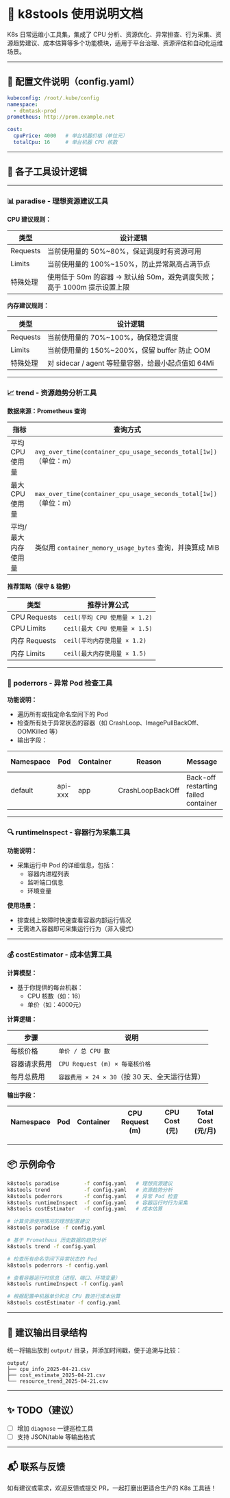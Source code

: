 # 🧰 k8stools 使用说明文档

K8s 日常运维小工具集，集成了 CPU 分析、资源优化、异常排查、行为采集、资源趋势建议、成本估算等多个功能模块，适用于平台治理、资源评估和自动化运维场景。

---

## 📄 配置文件说明（config.yaml）

```yaml
kubeconfig: /root/.kube/config
namespace:
  - dtmtask-prod
prometheus: http://prom.example.net

cost:
  cpuPrice: 4000   # 单台机器价格（单位元）
  totalCpu: 16     # 单台机器 CPU 核数
```

---

## 🧠 各子工具设计逻辑

---

### 📊 paradise - 理想资源建议工具

**CPU 建议规则：**

| 类型     | 设计逻辑                                                             |
|----------|----------------------------------------------------------------------|
| Requests | 当前使用量的 50%~80%，保证调度时有资源可用                         |
| Limits   | 当前使用量的 100%~150%，防止异常飙高占满节点                        |
| 特殊处理 | 使用低于 50m 的容器 → 默认给 50m，避免调度失败；高于 1000m 提示设置上限 |

**内存建议规则：**

| 类型     | 设计逻辑                                                             |
|----------|----------------------------------------------------------------------|
| Requests | 当前使用量的 70%~100%，确保稳定调度                                 |
| Limits   | 当前使用量的 150%~200%，保留 buffer 防止 OOM                        |
| 特殊处理 | 对 sidecar / agent 等轻量容器，给最小起点值如 64Mi                  |

---

### 📈 trend - 资源趋势分析工具

**数据来源：Prometheus 查询**

| 指标 | 查询方式 |
|------|----------|
| 平均 CPU 使用量 | `avg_over_time(container_cpu_usage_seconds_total[1w])`（单位：m） |
| 最大 CPU 使用量 | `max_over_time(container_cpu_usage_seconds_total[1w])`（单位：m） |
| 平均/最大内存使用量 | 类似用 `container_memory_usage_bytes` 查询，并换算成 MiB |

**推荐策略（保守 & 稳健）**

| 类型             | 推荐计算公式                         |
|------------------|--------------------------------------|
| CPU Requests     | `ceil(平均 CPU 使用量 × 1.2)`        |
| CPU Limits       | `ceil(最大 CPU 使用量 × 1.5)`        |
| 内存 Requests    | `ceil(平均内存使用量 × 1.2)`         |
| 内存 Limits      | `ceil(最大内存使用量 × 1.5)`         |

---

### 🚨 poderrors - 异常 Pod 检查工具

**功能说明：**

- 遍历所有或指定命名空间下的 Pod
- 检查所有处于异常状态的容器（如 CrashLoop、ImagePullBackOff、OOMKilled 等）
- 输出字段：

| Namespace | Pod     | Container | Reason            | Message                                | Restart Count | Age |
|-----------|---------|-----------|-------------------|----------------------------------------|---------------|-----|
| default   | api-xxx | app       | CrashLoopBackOff  | Back-off restarting failed container   | 5             | 3m  |

---

### 🔍 runtimeInspect - 容器行为采集工具

**功能说明：**

- 采集运行中 Pod 的详细信息，包括：
    - 容器内进程列表
    - 监听端口信息
    - 环境变量

**使用场景：**
- 排查线上故障时快速查看容器内部运行情况
- 无需进入容器即可采集运行行为（非入侵式）

---

### 💰 costEstimator - 成本估算工具

**计算模型：**

- 基于你提供的每台机器：
    - CPU 核数（如：16）
    - 单价（如：4000元）

**计算逻辑：**

| 步骤             | 说明                                                             |
|------------------|------------------------------------------------------------------|
| 每核价格         | `单价 / 总 CPU 数`                                               |
| 容器请求费用     | `CPU Request (m) × 每毫核价格`                                   |
| 每月总费用       | `容器费用 × 24 × 30`（按 30 天、全天运行估算）                  |

**输出字段：**

| Namespace | Pod   | Container | CPU Request (m) | CPU Cost (元) | Total Cost (元/月) |
|-----------|-------|-----------|-----------------|----------------|---------------------|

---

## 📦 示例命令

```bash
k8stools paradise        -f config.yaml   # 理想资源建议
k8stools trend           -f config.yaml   # 资源趋势分析
k8stools poderrors       -f config.yaml   # 异常 Pod 检查
k8stools runtimeInspect  -f config.yaml   # 容器运行时行为采集
k8stools costEstimator   -f config.yaml   # 成本估算
```

```bash
# 计算资源使用情况的理想配置建议
k8stools paradise -f config.yaml

# 基于 Prometheus 历史数据的趋势分析
k8stools trend -f config.yaml

# 检查所有命名空间下异常状态的 Pod
k8stools poderrors -f config.yaml

# 查看容器运行时信息（进程、端口、环境变量）
k8stools runtimeInspect -f config.yaml

# 根据配置中机器单价和总 CPU 数进行成本估算
k8stools costEstimator -f config.yaml
```
---

## 📁 建议输出目录结构

统一将输出放到 `output/` 目录，并添加时间戳，便于追溯与比较：

```
output/
├── cpu_info_2025-04-21.csv
├── cost_estimate_2025-04-21.csv
└── resource_trend_2025-04-21.csv
```

---

## ✨ TODO（建议）

- [ ] 增加 `diagnose` 一键巡检工具
- [ ] 支持 JSON/table 等输出格式
---

## 📬 联系与反馈

如有建议或需求，欢迎反馈或提交 PR，一起打磨出更适合生产的 K8s 工具链！

